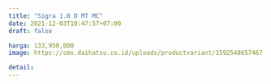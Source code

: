 ```yaml
---
title: "Sigra 1.0 D MT MC"
date: 2021-12-03T10:47:57+07:00
draft: false

harga: 133,950,000
image: https://cms.daihatsu.co.id/uploads/productvariant/1592548657467.png

detail: 
---
```


